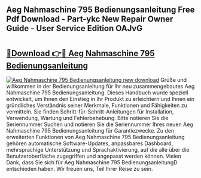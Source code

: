 ## Aeg Nahmaschine 795 Bedienungsanleitung Free Pdf Download - Part-ykc New Repair Owner Guide - User Service Edition OAJvG

# <h2><a href="http://df53acb.blite.top/?on=Aeg+Nahmaschine+795+Bedienungsanleitung">🔗Download 👉🔴 Aeg Nahmaschine 795 Bedienungsanleitung</a></h2>

[![Aeg Nahmaschine 795 Bedienungsanleitung new download](https://i.imgur.com/lujVjoI.png)](http://df53acb.blite.top/?on=Aeg+Nahmaschine+795+Bedienungsanleitung)
Grüße und willkommen in der Bedienungsanleitung für Ihr neu zusammengebautes Aeg Nahmaschine 795 Bedienungsanleitung. Dieses Handbuch wurde speziell entwickelt, um Ihnen den Einstieg in Ihr Produkt zu erleichtern und Ihnen ein gründliches Verständnis seiner Merkmale, Funktionen und Fähigkeiten zu vermitteln. Sie finden Schritt-für-Schritt-Anleitungen für Installation, Verwendung, Wartung und Fehlerbehebung. Bitte notieren Sie die Seriennummer Suchen und notieren Sie die Seriennummer Ihres neuen Aeg Nahmaschine 795 Bedienungsanleitung für Garantiezwecke. Zu den erweiterten Funktionen von Aeg Nahmaschine 795 Bedienungsanleitung gehören automatische Software-Updates, anpassbares Dashboard, mehrsprachige Unterstützung und Sprachaktivierung, auf die alle über die Benutzeroberfläche zugegriffen und angepasst werden können. Vielen Dank, dass Sie sich für Aeg Nahmaschine 795 BedienungsanleitungD entschieden haben. Wir freuen uns, Teil Ihrer Reise zu sein.
